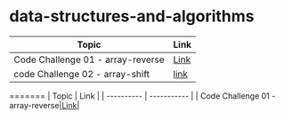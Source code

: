 # data-structures-and-algorithms


| Topic                             | Link                                                                                                            |
| --------------------------------- | --------------------------------------------------------------------------------------------------------------- |
| Code Challenge 01 - array-reverse | [Link](https://github.com/HamzaQahoush/data-structures-and-algorithms/blob/main/array-reverse/array-reverse.md) |
| code Challenge 02 - array-shift   | [link]()                                                                                                        |
=======
| Topic      | Link |
| ---------- | ----------- |
|   Code Challenge 01 - array-reverse|[Link](https://github.com/HamzaQahoush/data-structures-and-algorithms/blob/main/array-reverse/array-reverse.md)|

